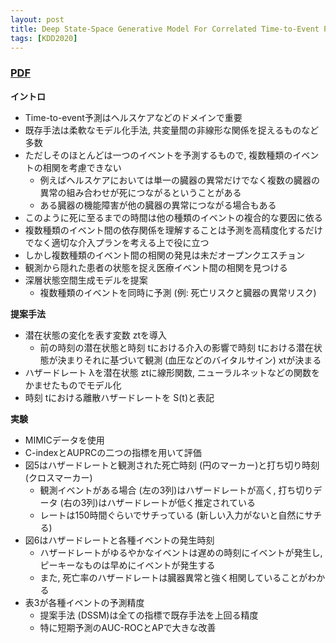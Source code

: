 ```yaml
---
layout: post
title: Deep State-Space Generative Model For Correlated Time-to-Event Predictions
tags: [KDD2020]
---
```


### [PDF](https://dl.acm.org/doi/10.1145/3394486.3403206)
**イントロ**
- Time-to-event予測はヘルスケアなどのドメインで重要
- 既存手法は柔軟なモデル化手法, 共変量間の非線形な関係を捉えるものなど多数
- ただしそのほとんどは一つのイベントを予測するもので, 複数種類のイベントの相関を考慮できない
  - 例えばヘルスケアにおいては単一の臓器の異常だけでなく複数の臓器の異常の組み合わせが死につながるということがある
  - ある臓器の機能障害が他の臓器の異常につながる場合もある
- このように死に至るまでの時間は他の種類のイベントの複合的な要因に依る
- 複数種類のイベント間の依存関係を理解することは予測を高精度化するだけでなく適切な介入プランを考える上で役に立つ
- しかし複数種類のイベント間の相関の発見は未だオープンクエスチョン
- 観測から隠れた患者の状態を捉え医療イベント間の相関を見つける
- 深層状態空間生成モデルを提案
  - 複数種類のイベントを同時に予測 (例: 死亡リスクと臓器の異常リスク)

**提案手法**
- 潜在状態の変化を表す変数 ztを導入
  - 前の時刻の潜在状態と時刻 tにおける介入の影響で時刻 tにおける潜在状態が決まりそれに基づいて観測 (血圧などのバイタルサイン) xtが決まる
- ハザードレート λを潜在状態 ztに線形関数, ニューラルネットなどの関数をかませたものでモデル化
- 時刻 tにおける離散ハザードレートを S(t)と表記

**実験**
- MIMICデータを使用
- C-indexとAUPRCの二つの指標を用いて評価
- 図5はハザードレートと観測された死亡時刻 (円のマーカー)と打ち切り時刻(クロスマーカー) 
  - 観測イベントがある場合 (左の3列)はハザードレートが高く, 打ち切りデータ (右の3列)はハザードレートが低く推定されている
  - レートは150時間ぐらいでサチっている (新しい入力がないと自然にサチる)
- 図6はハザードレートと各種イベントの発生時刻
  - ハザードレートがゆるやかなイベントは遅めの時刻にイベントが発生し, ピーキーなものは早めにイベントが発生する
  - また, 死亡率のハザードレートは臓器異常と強く相関していることがわかる
- 表3が各種イベントの予測精度
  - 提案手法 (DSSM)は全ての指標で既存手法を上回る精度
  - 特に短期予測のAUC-ROCとAPで大きな改善


